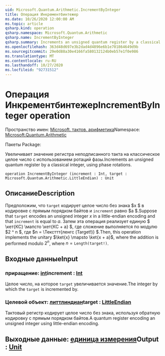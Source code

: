 ```yaml
---
uid: Microsoft.Quantum.Arithmetic.IncrementByInteger
title: Операция Инкрементбинтежер
ms.date: 10/26/2020 12:00:00 AM
ms.topic: article
qsharp.kind: operation
qsharp.namespace: Microsoft.Quantum.Arithmetic
qsharp.name: IncrementByInteger
qsharp.summary: Increments an unsigned quantum register by a classical integer, using phase rotations.
ms.openlocfilehash: 363d48d697e3b2dad4d4896e6b1e701864649d9b
ms.sourcegitcommit: 29e0d88a30e4166fa580132124b0eb57e1f0e986
ms.translationtype: MT
ms.contentlocale: ru-RU
ms.lasthandoff: 10/27/2020
ms.locfileid: "92731512"
---
```

# <a name="incrementbyinteger-operation"></a><span data-ttu-id="4458f-102">Операция Инкрементбинтежер</span><span class="sxs-lookup"><span data-stu-id="4458f-102">IncrementByInteger operation</span></span>

<span data-ttu-id="4458f-103">Пространство имен: [Microsoft. тактов. арифметика](xref:Microsoft.Quantum.Arithmetic)</span><span class="sxs-lookup"><span data-stu-id="4458f-103">Namespace: [Microsoft.Quantum.Arithmetic](xref:Microsoft.Quantum.Arithmetic)</span></span>

<span data-ttu-id="4458f-104">Пакеты [](https://nuget.org/packages/)</span><span class="sxs-lookup"><span data-stu-id="4458f-104">Package: [](https://nuget.org/packages/)</span></span>


<span data-ttu-id="4458f-105">Увеличивает значение регистра неподписанного такта на классическое целое число с использованием ротаций фазы.</span><span class="sxs-lookup"><span data-stu-id="4458f-105">Increments an unsigned quantum register by a classical integer, using phase rotations.</span></span>

```qsharp
operation IncrementByInteger (increment : Int, target : Microsoft.Quantum.Arithmetic.LittleEndian) : Unit
```


## <a name="description"></a><span data-ttu-id="4458f-106">Описание</span><span class="sxs-lookup"><span data-stu-id="4458f-106">Description</span></span>

<span data-ttu-id="4458f-107">Предположим, что `target` кодирует целое число без знака $x $ в кодировке с прямым порядком байтов и `increment` равно $a $.</span><span class="sxs-lookup"><span data-stu-id="4458f-107">Suppose that `target` encodes an unsigned integer $x$ in a little-endian encoding and that `increment` is equal to $a$.</span></span>
<span data-ttu-id="4458f-108">Затем эта операция реализует единую $ \кет{КС} \мапсто \кет{КС + a} $, где сложение выполняется по модулю $2 ^ n $, где $n = \Тексттт{ленгс (Target!)} $.</span><span class="sxs-lookup"><span data-stu-id="4458f-108">Then, this operation implements the unitary $\ket{x} \mapsto \ket{x + a}$, where the addition is performed modulo $2^n$, where $n = \texttt{Length(target!)}$.</span></span>

## <a name="input"></a><span data-ttu-id="4458f-109">Входные данные</span><span class="sxs-lookup"><span data-stu-id="4458f-109">Input</span></span>

### <a name="increment--int"></a><span data-ttu-id="4458f-110">приращение: [int](xref:microsoft.quantum.lang-ref.int)</span><span class="sxs-lookup"><span data-stu-id="4458f-110">increment : [Int](xref:microsoft.quantum.lang-ref.int)</span></span>

<span data-ttu-id="4458f-111">Целое число, на которое `target` увеличивается значение.</span><span class="sxs-lookup"><span data-stu-id="4458f-111">The integer by which the `target` is incremented by.</span></span>


### <a name="target--littleendian"></a><span data-ttu-id="4458f-112">Целевой объект: [литтлиндиан](xref:Microsoft.Quantum.Arithmetic.LittleEndian)</span><span class="sxs-lookup"><span data-stu-id="4458f-112">target : [LittleEndian](xref:Microsoft.Quantum.Arithmetic.LittleEndian)</span></span>

<span data-ttu-id="4458f-113">Тактовый регистр кодирует целое число без знака, используя обратную кодировку с прямым порядком байтов.</span><span class="sxs-lookup"><span data-stu-id="4458f-113">A quantum register encoding an unsigned integer using little-endian encoding.</span></span>



## <a name="output--unit"></a><span data-ttu-id="4458f-114">Выходные данные: [единица измерения](xref:microsoft.quantum.lang-ref.unit)</span><span class="sxs-lookup"><span data-stu-id="4458f-114">Output : [Unit](xref:microsoft.quantum.lang-ref.unit)</span></span>

